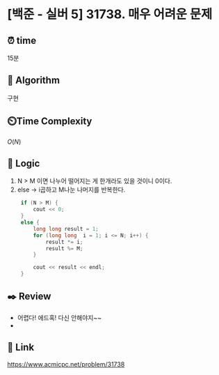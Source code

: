 # [백준 - 실버 5] 31738. 매우 어려운 문제
 
## ⏰  **time**
15분

## :pushpin: **Algorithm**
구현

## ⏲️**Time Complexity**
$O(N)$

## :round_pushpin: **Logic**
1. N > M 이면 나누어 떨어지는 게 한개라도 있을 것이니 0이다.
2. else -> i곱하고 M나눈 나머지를 반복한다.
   ```cpp
	if (N > M) {
		cout << 0;
	}
	else {
		long long result = 1;
		for (long long  i = 1; i <= N; i++) {
			result *= i;
			result %= M;
		}

		cout << result << endl;
	}
   ```

## :black_nib: **Review**
- 어렵다! 에드혹! 다신 안해야지~~
- 
## 📡 Link
https://www.acmicpc.net/problem/31738

